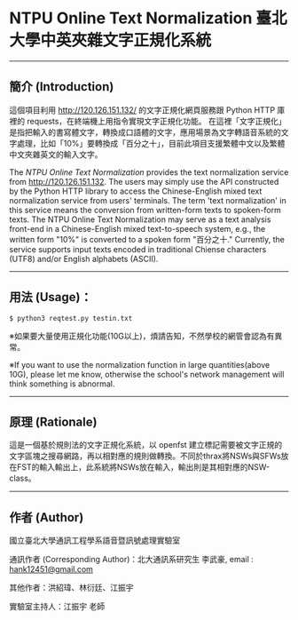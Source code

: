 # NTPU Online Text Normalization 臺北大學中英夾雜文字正規化系統 


---

## 簡介 (Introduction)
這個項目利用 <a href="http://120.126.151.132/">http://120.126.151.132/</a> 的文字正規化網頁服務跟 Python HTTP 庫裡的 requests，在終端機上用指令實現文字正規化功能。
在這裡「文字正規化」是指把輸入的書寫體文字，轉換成口語體的文字，應用場景為文字轉語音系統的文字處理，比如「10%」要轉換成「百分之十」，目前此項目支援繁體中文以及繁體中文夾雜英文的輸入文字。

The *NTPU Online Text Normalization* provides the text normalization service from http://120.126.151.132. The users may simply use the API constructed by the Python HTTP library to access the Chinese-English mixed text normalization service from users' terminals. The term 'text normalization' in this service means the conversion from written-form texts to spoken-form texts. The NTPU Online Text Normalization may serve as a text analysis front-end in a Chinese-English mixed text-to-speech system, e.g., the written form "10%" is converted to a spoken form "百分之十." Currently, the service supports input texts encoded in traditional Chiense characters (UTF8) and/or English alphabets (ASCII).

---

## 用法 (Usage)：
```
$ python3 reqtest.py testin.txt
```
※如果要大量使用正規化功能(10G以上)，煩請告知，不然學校的網管會認為有異常。

※If you want to use the normalization function in large quantities(above 10G), please let me know, otherwise the school's network management will think something is abnormal.

---

## 原理 (Rationale)

這是一個基於規則法的文字正規化系統，以 openfst 建立標記需要被文字正規的文字區塊之搜尋網路，再以相對應的規則做轉換。不同於thrax將NSWs與SFWs放在FST的輸入輸出上，此系統將NSWs放在輸入，輸出則是其相對應的NSW-class。

---

## 作者 (Author)
國立臺北大學通訊工程學系語音暨訊號處理實驗室

通訊作者 (Corresponding Author)：北大通訊系研究生 李武豪, email : hank12451@gmail.com

其他作者：洪紹瑋、林衍廷、江振宇

實驗室主持人：江振宇 老師
